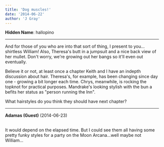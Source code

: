 ```yaml
---
title: 'Dog muscles!'
date: '2014-06-22'
author: 'J Gray'
---
```


<p><strong>Hidden Name</strong>: hallopino</p><hr><p>And for those of you who are into that sort of thing, I present to you... shirtless William! Also, Theresa's butt in a jumpsuit and a nice back view of her mullet. Don't worry, we're growing out her bangs so it'll even out eventually.</p><p>Believe it or not, at least once a chapter Keith and I have an indepth discussion about hair. Theresa's, for example, has been changing since day one - growing a bit longer each time. Chrys, meanwhile, is rocking the topknot for practical purposes. Mandrake's looking stylish with the bun a befits her status as "person running the Inn".</p><p>What hairstyles do you think they should have next chapter?</p>

---
**Adamas (Guest)** (2014-06-23)

<br> It would depend on the elapsed time. But I could see them all having some pretty funky styles for a party on the Moon Arcana...well maybe not William...<br>

